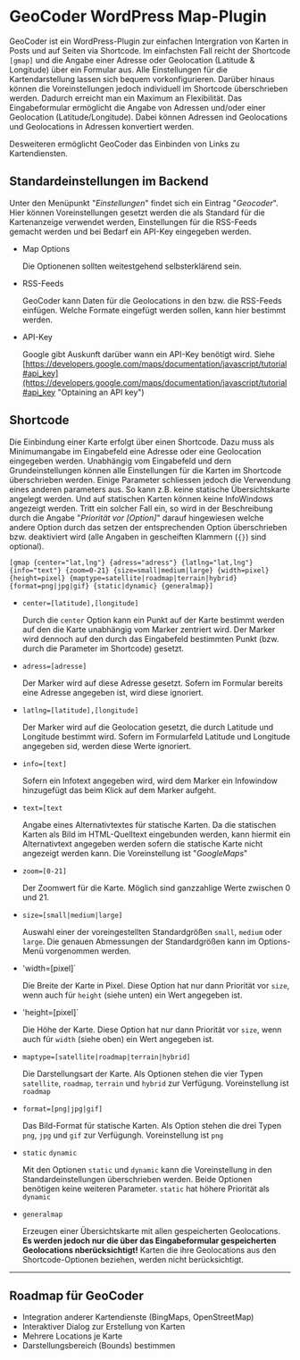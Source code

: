# GeoCoder WordPress Map-Plugin #

GeoCoder ist ein WordPress-Plugin zur einfachen Intergration von Karten in Posts und auf Seiten via Shortcode. Im einfachsten Fall reicht der Shortcode `[gmap]` und die Angabe einer Adresse oder Geolocation (Latitude & Longitude) über ein Formular aus. Alle Einstellungen für die Kartendarstellung lassen sich bequem vorkonfigurieren.
Darüber hinaus können die Voreinstellungen jedoch individuell im Shortcode überschrieben werden. Dadurch erreicht man ein Maximum an Flexibilität.
Das Eingabeformular ermöglicht die Angabe von Adressen und/oder einer Geolocation (Latitude/Longitude). Dabei können Adressen ind Geolocations und Geolocations in Adressen konvertiert werden.

Desweiteren ermöglicht GeoCoder das Einbinden von Links zu Kartendiensten.

## Standardeinstellungen im Backend ##

Unter den Menüpunkt "*Einstellungen*" findet sich ein Eintrag "*Geocoder*". Hier können Voreinstellungen gesetzt werden die als Standard für die Kartenanzeige verwendet werden, Einstellungen für die RSS-Feeds gemacht werden und bei Bedarf ein API-Key eingegeben werden.

* Map Options

  Die Optionenen sollten weitestgehend selbsterklärend sein.

* RSS-Feeds

  GeoCoder kann Daten für die Geolocations in den bzw. die RSS-Feeds einfügen. Welche Formate eingefügt werden sollen, kann hier bestimmt werden.

* API-Key

  Google gibt Auskunft darüber wann ein API-Key benötigt wird. Siehe [https://developers.google.com/maps/documentation/javascript/tutorial#api_key](https://developers.google.com/maps/documentation/javascript/tutorial#api_key "Optaining an API key")



## Shortcode ##

Die Einbindung einer Karte erfolgt über einen Shortcode. Dazu muss als Minimumangabe im Eingabefeld eine Adresse oder eine Geolocation eingegeben werden. Unabhängig vom Eingabefeld und dern Grundeinstellungen können alle Einstellungen für die Karten im Shortcode überschrieben werden. Einige Parameter schliessen jedoch die Verwendung eines anderen parameters aus. So kann z.B. keine statische Übersichtskarte angelegt werden. Und auf statischen Karten können keine InfoWindows angezeigt werden. Tritt ein solcher Fall ein, so wird in der Beschreibung durch die Angabe "*Priorität vor [Option]*" darauf hingewiesen welche andere Option durch das setzen der entsprechenden Option überschrieben bzw. deaktiviert wird (alle Angaben in gescheiften Klammern (`{}`) sind optional).

`[gmap {center="lat,lng"} {adress="adress"} {latlng="lat,lng"} {info="text"} {zoom=0-21} {size=small|medium|large} {width=pixel} {height=pixel} {maptype=satellite|roadmap|terrain|hybrid} {format=png|jpg|gif} {static|dynamic} {generalmap}]`


* `center=[latitude],[longitude]` 

  Durch die `center` Option kann ein Punkt auf der Karte bestimmt werden auf den die Karte unabhängig vom Marker zentriert wird. Der Marker wird dennoch auf den durch das Eingabefeld bestimmten Punkt (bzw. durch die Parameter im Shortcode) gesetzt.

* `adress=[adresse]`

  Der Marker wird auf diese Adresse gesetzt. Sofern im Formular bereits eine Adresse angegeben ist, wird diese ignoriert.

* `latlng=[latitude],[longitude]`

  Der Marker wird auf die Geolocation gesetzt, die durch Latitude und Longitude bestimmt wird. Sofern im Formularfeld Latitude und Longitude angegeben sid, werden diese Werte ignoriert.

* `info=[text]`

  Sofern ein Infotext angegeben wird, wird dem Marker ein Infowindow hinzugefügt das beim Klick auf dem Marker aufgeht.

* `text=[text`

  Angabe eines Alternativtextes für statische Karten. Da die statischen Karten als Bild im HTML-Quelltext eingebunden werden, kann hiermit ein Alternativtext angegeben werden sofern die statische Karte nicht angezeigt werden kann. Die Voreinstellung ist "*GoogleMaps*"

* `zoom=[0-21]`

  Der Zoomwert für die Karte. Möglich sind ganzzahlige Werte zwischen 0 und 21.

* `size=[small|medium|large]`

  Auswahl einer der voreingestellten Standardgrößen `small`, `medium` oder `large`. Die genauen Abmessungen der Standardgrößen kann im Options-Menü vorgenommen werden.

* 'width=[pixel]`

  Die Breite der Karte in Pixel. Diese Option hat nur dann Priorität vor `size`, wenn auch für `height` (siehe unten) ein Wert angegeben ist.

* 'height=[pixel]`

  Die Höhe der Karte. Diese Option hat nur dann Priorität vor `size`, wenn auch für `width` (siehe oben) ein Wert angegeben ist.

* `maptype=[satellite|roadmap|terrain|hybrid]`

  Die Darstellungsart der Karte. Als Optionen stehen die vier Typen `satellite`, `roadmap`, `terrain` und `hybrid` zur Verfügung. Voreinstellung ist `roadmap`

* `format=[png|jpg|gif]`

  Das Bild-Format für statische Karten. Als Option stehen die drei Typen `png`, `jpg` und `gif` zur Verfügungh. Voreinstellung ist `png`

* `static` `dynamic`

    Mit den Optionen `static` und `dynamic` kann die Voreinstellung in den Standardeinstellungen überschrieben werden. Beide Optionen benötigen keine weiteren Parameter. `static` hat höhere Priorität als `dynamic`

* `generalmap`

  Erzeugen einer Übersichtskarte mit allen gespeicherten Geolocations. **Es werden jedoch nur die über das Eingabeformular gespeicherten Geolocations nberücksichtigt!** Karten die ihre Geolocations aus den Shortcode-Optionen beziehen, werden nicht berücksichtigt.



----------

## Roadmap für GeoCoder ##
 - Integration anderer Kartendienste (BingMaps, OpenStreetMap)
 - Interaktiver Dialog zur Erstellung von Karten
 - Mehrere Locations je Karte
 - Darstellungsbereich (Bounds) bestimmen
